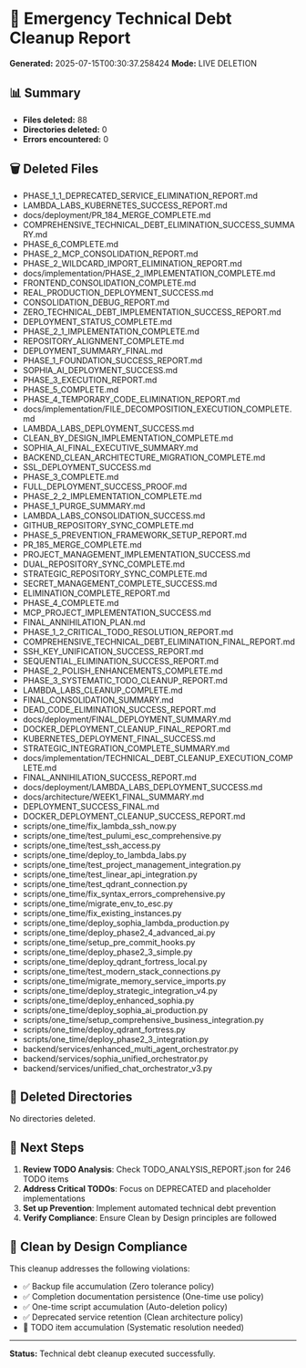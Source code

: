 # 🚨 Emergency Technical Debt Cleanup Report

**Generated:** 2025-07-15T00:30:37.258424
**Mode:** LIVE DELETION

## 📊 Summary

- **Files deleted:** 88
- **Directories deleted:** 0
- **Errors encountered:** 0

## 🗑️ Deleted Files

- PHASE_1_1_DEPRECATED_SERVICE_ELIMINATION_REPORT.md
- LAMBDA_LABS_KUBERNETES_SUCCESS_REPORT.md
- docs/deployment/PR_184_MERGE_COMPLETE.md
- COMPREHENSIVE_TECHNICAL_DEBT_ELIMINATION_SUCCESS_SUMMARY.md
- PHASE_6_COMPLETE.md
- PHASE_2_MCP_CONSOLIDATION_REPORT.md
- PHASE_2_WILDCARD_IMPORT_ELIMINATION_REPORT.md
- docs/implementation/PHASE_2_IMPLEMENTATION_COMPLETE.md
- FRONTEND_CONSOLIDATION_COMPLETE.md
- REAL_PRODUCTION_DEPLOYMENT_SUCCESS.md
- CONSOLIDATION_DEBUG_REPORT.md
- ZERO_TECHNICAL_DEBT_IMPLEMENTATION_SUCCESS_REPORT.md
- DEPLOYMENT_STATUS_COMPLETE.md
- PHASE_2_1_IMPLEMENTATION_COMPLETE.md
- REPOSITORY_ALIGNMENT_COMPLETE.md
- DEPLOYMENT_SUMMARY_FINAL.md
- PHASE_1_FOUNDATION_SUCCESS_REPORT.md
- SOPHIA_AI_DEPLOYMENT_SUCCESS.md
- PHASE_3_EXECUTION_REPORT.md
- PHASE_5_COMPLETE.md
- PHASE_4_TEMPORARY_CODE_ELIMINATION_REPORT.md
- docs/implementation/FILE_DECOMPOSITION_EXECUTION_COMPLETE.md
- LAMBDA_LABS_DEPLOYMENT_SUCCESS.md
- CLEAN_BY_DESIGN_IMPLEMENTATION_COMPLETE.md
- SOPHIA_AI_FINAL_EXECUTIVE_SUMMARY.md
- BACKEND_CLEAN_ARCHITECTURE_MIGRATION_COMPLETE.md
- SSL_DEPLOYMENT_SUCCESS.md
- PHASE_3_COMPLETE.md
- FULL_DEPLOYMENT_SUCCESS_PROOF.md
- PHASE_2_2_IMPLEMENTATION_COMPLETE.md
- PHASE_1_PURGE_SUMMARY.md
- LAMBDA_LABS_CONSOLIDATION_SUCCESS.md
- GITHUB_REPOSITORY_SYNC_COMPLETE.md
- PHASE_5_PREVENTION_FRAMEWORK_SETUP_REPORT.md
- PR_185_MERGE_COMPLETE.md
- PROJECT_MANAGEMENT_IMPLEMENTATION_SUCCESS.md
- DUAL_REPOSITORY_SYNC_COMPLETE.md
- STRATEGIC_REPOSITORY_SYNC_COMPLETE.md
- SECRET_MANAGEMENT_COMPLETE_SUCCESS.md
- ELIMINATION_COMPLETE_REPORT.md
- PHASE_4_COMPLETE.md
- MCP_PROJECT_IMPLEMENTATION_SUCCESS.md
- FINAL_ANNIHILATION_PLAN.md
- PHASE_1_2_CRITICAL_TODO_RESOLUTION_REPORT.md
- COMPREHENSIVE_TECHNICAL_DEBT_ELIMINATION_FINAL_REPORT.md
- SSH_KEY_UNIFICATION_SUCCESS_REPORT.md
- SEQUENTIAL_ELIMINATION_SUCCESS_REPORT.md
- PHASE_2_POLISH_ENHANCEMENTS_COMPLETE.md
- PHASE_3_SYSTEMATIC_TODO_CLEANUP_REPORT.md
- LAMBDA_LABS_CLEANUP_COMPLETE.md
- FINAL_CONSOLIDATION_SUMMARY.md
- DEAD_CODE_ELIMINATION_SUCCESS_REPORT.md
- docs/deployment/FINAL_DEPLOYMENT_SUMMARY.md
- DOCKER_DEPLOYMENT_CLEANUP_FINAL_REPORT.md
- KUBERNETES_DEPLOYMENT_FINAL_SUCCESS.md
- STRATEGIC_INTEGRATION_COMPLETE_SUMMARY.md
- docs/implementation/TECHNICAL_DEBT_CLEANUP_EXECUTION_COMPLETE.md
- FINAL_ANNIHILATION_SUCCESS_REPORT.md
- docs/deployment/LAMBDA_LABS_DEPLOYMENT_SUCCESS.md
- docs/architecture/WEEK1_FINAL_SUMMARY.md
- DEPLOYMENT_SUCCESS_FINAL.md
- DOCKER_DEPLOYMENT_CLEANUP_SUCCESS_REPORT.md
- scripts/one_time/fix_lambda_ssh_now.py
- scripts/one_time/test_pulumi_esc_comprehensive.py
- scripts/one_time/test_ssh_access.py
- scripts/one_time/deploy_to_lambda_labs.py
- scripts/one_time/test_project_management_integration.py
- scripts/one_time/test_linear_api_integration.py
- scripts/one_time/test_qdrant_connection.py
- scripts/one_time/fix_syntax_errors_comprehensive.py
- scripts/one_time/migrate_env_to_esc.py
- scripts/one_time/fix_existing_instances.py
- scripts/one_time/deploy_sophia_lambda_production.py
- scripts/one_time/deploy_phase2_4_advanced_ai.py
- scripts/one_time/setup_pre_commit_hooks.py
- scripts/one_time/deploy_phase2_3_simple.py
- scripts/one_time/deploy_qdrant_fortress_local.py
- scripts/one_time/test_modern_stack_connections.py
- scripts/one_time/migrate_memory_service_imports.py
- scripts/one_time/deploy_strategic_integration_v4.py
- scripts/one_time/deploy_enhanced_sophia.py
- scripts/one_time/deploy_sophia_ai_production.py
- scripts/one_time/setup_comprehensive_business_integration.py
- scripts/one_time/deploy_qdrant_fortress.py
- scripts/one_time/deploy_phase2_3_integration.py
- backend/services/enhanced_multi_agent_orchestrator.py
- backend/services/sophia_unified_orchestrator.py
- backend/services/unified_chat_orchestrator_v3.py

## 📁 Deleted Directories

No directories deleted.

## 🔧 Next Steps

1. **Review TODO Analysis**: Check TODO_ANALYSIS_REPORT.json for 246 TODO items
2. **Address Critical TODOs**: Focus on DEPRECATED and placeholder implementations
3. **Set up Prevention**: Implement automated technical debt prevention
4. **Verify Compliance**: Ensure Clean by Design principles are followed

## 🎯 Clean by Design Compliance

This cleanup addresses the following violations:
- ✅ Backup file accumulation (Zero tolerance policy)
- ✅ Completion documentation persistence (One-time use policy)
- ✅ One-time script accumulation (Auto-deletion policy)
- ✅ Deprecated service retention (Clean architecture policy)
- 🔄 TODO item accumulation (Systematic resolution needed)

---

**Status:** Technical debt cleanup executed successfully.
